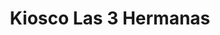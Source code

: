 ---
title: "Kiosco Las 3 Hermanas"
url: /jose-leon-suarez/kiosco-las-3-hermanas/
shop: Lebensmittel
---